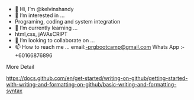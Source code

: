 - 👋 Hi, I’m @kelvinshandy
- 👀 I’m interested in ...
-   Programing, coding and system integration
- 🌱 I’m currently learning ...
-   html,css, jAVAsCRIPT
- 💞️ I’m looking to collaborate on ...
- 📫 How to reach me ...
    email:-prgbootcamp@gmail.com
    Whats App :- +60166876896
<!---
kelvinshandy/kelvinshandy is a ✨ special ✨ repository because its `README.md` (this file) appears on your GitHub profile.
You can click the Preview link to take a look at your changes.
--->

More Detail

https://docs.github.com/en/get-started/writing-on-github/getting-started-with-writing-and-formatting-on-github/basic-writing-and-formatting-syntax
